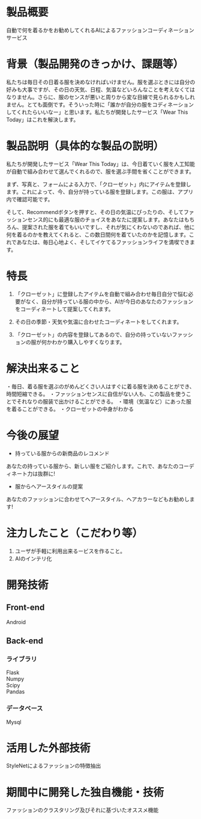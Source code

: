# 製品概要
自動で何を着るかをお勧めしてくれるAIによるファッションコーディネーションサービス

# 背景（製品開発のきっかけ、課題等）
私たちは毎日その日着る服を決めなければいけません。服を選ぶときには自分の好みも大事ですが、その日の天気、日程、気温などいろんなことを考えなくてはなりません。さらに、服のセンスが悪いと周りから変な目線で見られるかもしれません。とても面倒です。そういった時に「誰かが自分の服をコディネーションしてくれたらいいなー」と思います。私たちが開発したサービス「Wear This Today」はこれを解決します。

# 製品説明（具体的な製品の説明）
私たちが開発したサービス「Wear This Today」は、今日着ていく服を人工知能が自動で組み合わせて選んでくれるので、服を選ぶ手間を省くことができます。

まず、写真と、フォームによる入力で、「クローゼット」内にアイテムを登録します。これによって、今、自分が持っている服を登録します。この服は、アプリ内で確認可能です。

そして、Recommendボタンを押すと、その日の気温にぴったりの、そしてファッションセンス的にも最適な服のチョイスをあなたに提案します。あなたはもちろん、提案された服を着てもいいですし、それが気にくわないのであれば、他に何を着るのかを教えてくれると、この数日間何を着ていたのかを記憶します。これであなたは、毎日心地よく、そしてイケてるファッションライフを満喫できます。

# 特長
1. 「クローゼット」に登録したアイテムを自動で組み合わせ毎日自分で悩む必要がなく、自分が持っている服の中から、AIが今日のあなたのファッションをコーディネートして提案してくれます。

2. その日の季節・天気や気温に合わせたコーディネートをしてくれます。

3. 「クローゼット」の内容を登録してあるので、自分の持っていないファッションの服が何かわかり購入しやすくなります。

# 解決出来ること
・毎日、着る服を選ぶのがめんどくさい人はすぐに着る服を決めることができ、時間短縮できる。
・ファッションセンスに自信がない人も、この製品を使うことでそれなりの服装で出かけることができる。
・環境（気温など）にあった服を着ることができる。
・クローゼットの中身がわかる

# 今後の展望
* 持っている服からの新商品のレコメンド

あなたの持っている服から、新しい服をご紹介します。これで、あなたのコーディネート力は抜群に!

* 服からヘアースタイルの提案

あなたのファッションに合わせてヘアースタイル、ヘアカラーなどもお勧めします!

# 注力したこと（こだわり等）
1. ユーザが手軽に利用出来るービスを作ること。
2. AIのインテリ化

# 開発技術

## Front-end
Android

## Back-end
### ライブラリ
Flask<br>Numpy<br>Scipy<br>Pandas
### データベース
Mysql

# 活用した外部技術
StyleNetによるファッションの特徴抽出

# 期間中に開発した独自機能・技術
ファッションのクラスタリング及びそれに基づいたオススメ機能
